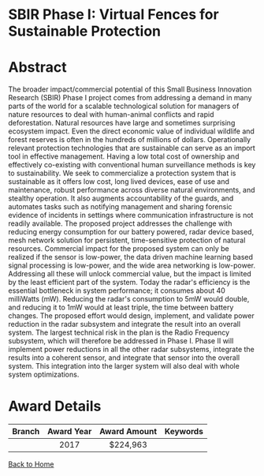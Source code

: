 
SBIR Phase I: Virtual Fences for Sustainable Protection
=======================================================

# Abstract


The broader impact/commercial potential of this Small Business Innovation Research (SBIR) Phase I project comes from addressing a demand in many parts of the world for a scalable technological solution for managers of nature resources to deal with human-animal conflicts and rapid deforestation. Natural resources have large and sometimes surprising ecosystem impact. Even the direct economic value of individual wildlife and forest reserves is often in the hundreds of millions of dollars. Operationally relevant protection technologies that are sustainable can serve as an import tool in effective management. Having a low total cost of ownership and effectively co-existing with conventional human surveillance methods is key to sustainability. We seek to commercialize a protection system that is sustainable as it offers low cost, long lived devices, ease of use and maintenance, robust performance across diverse natural environments, and stealthy operation. It also augments accountability of the guards, and automates tasks such as notifying management and sharing forensic evidence of incidents in settings where communication infrastructure is not readily available. The proposed project addresses the challenge with reducing energy consumption for our battery powered, radar device based, mesh network solution for persistent, time-sensitive protection of natural resources. Commercial impact for the proposed system can only be realized if the sensor is low-power, the data driven machine learning based signal processing is low-power, and the wide area networking is low-power. Addressing all these will unlock commercial value, but the impact is limited by the least efficient part of the system. Today the radar's efficiency is the essential bottleneck in system performance; it consumes about 40 milliWatts (mW). Reducing the radar's consumption to 5mW would double, and reducing it to 1mW would at least triple, the time between battery changes. The proposed effort would design, implement, and validate power reduction in the radar subsystem and integrate the result into an overall system. The largest technical risk in the plan is the Radio Frequency subsystem, which will therefore be addressed in Phase I. Phase II will implement power reductions in all the other radar subsystems, integrate the results into a coherent sensor, and integrate that sensor into the overall system. This integration into the larger system will also deal with whole system optimizations.  

# Award Details

|Branch|Award Year|Award Amount|Keywords|
| :---: | :---: | :---: | :---: |
||2017|$224,963||
  
  


[Back to Home](https://github.com/chrischow/dod_sbir_awards/Reports/JT/#278)